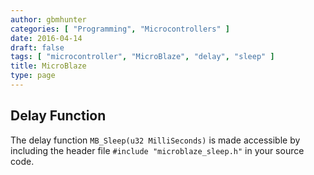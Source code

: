 ```yaml
---
author: gbmhunter
categories: [ "Programming", "Microcontrollers" ]
date: 2016-04-14
draft: false
tags: [ "microcontroller", "MicroBlaze", "delay", "sleep" ]
title: MicroBlaze
type: page
---
```


<h2>Delay Function</h2>

<p>The delay function <code>MB_Sleep(u32 MilliSeconds)</code> is made accessible by including the header file <code>#include "microblaze_sleep.h"</code> in your source code.</p>
